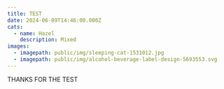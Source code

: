 ```yaml
---
title: TEST
date: 2024-06-09T14:46:00.000Z
cats:
  - name: Hazel
    description: Mixed
images:
  - imagepath: public/img/sleeping-cat-1531012.jpg
  - imagepath: public/img/alcohol-beverage-label-design-5693553.svg
---
```


THANKS FOR THE TEST
